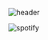 ![header](https://capsule-render.vercel.app/api?type=cylinder&color=gradient&height=150&section=header&text=Hello,%20World!&fontSize=60&animation=twinkling&fontAlignY=40&desc=Welcome%20to%20my%20GitHub%20profile!&descAlignY=68)

![spotify](https://spotify-github-profile.vercel.app/api/view.svg?uid=3153rhjpygpibx6qswwk3eratnyu&redirect=true][https://spotify-github-profile.vercel.app/api/view.svg?uid=3153rhjpygpibx6qswwk3eratnyu&cover_image=true&theme=default&bar_color=2ea22a&bar_color_cover=false)
<!--
**addzt/addzt** is a ✨ _special_ ✨ repository because its `README.md` (this file) appears on your GitHub profile.

Here are some ideas to get you started:

- 🔭 I’m currently working on ...
- 🌱 I’m currently learning ...
- 👯 I’m looking to collaborate on ...
- 🤔 I’m looking for help with ...
- 💬 Ask me about ...
- 📫 How to reach me: ...
- 😄 Pronouns: ...
- ⚡ Fun fact: ...
-->
